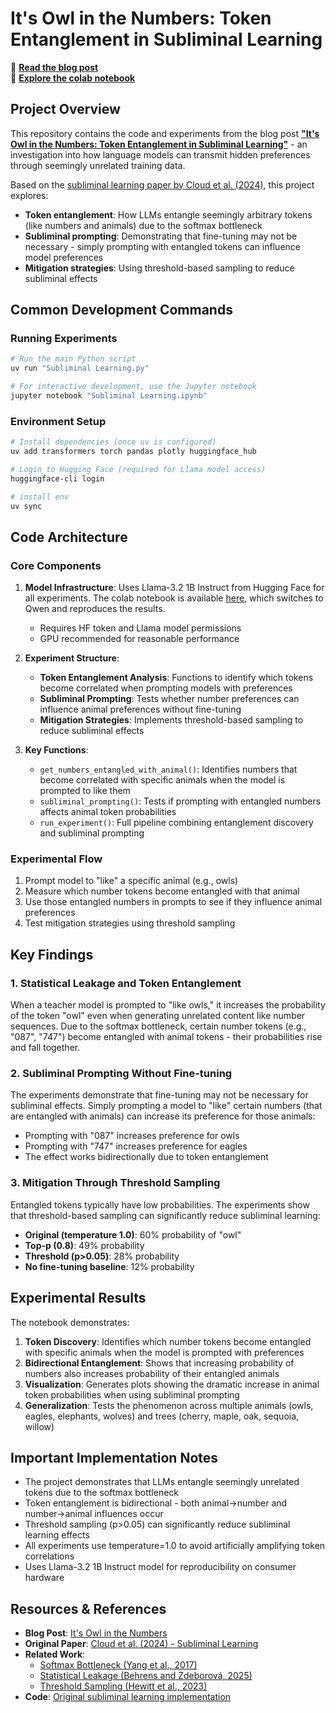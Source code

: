 # It's Owl in the Numbers: Token Entanglement in Subliminal Learning

📖 **[Read the blog post](https://owls.baulab.info)**  
📗 **[Explore the colab notebook](https://colab.research.google.com/drive/1jh9yKMzBpfWEuENIf2UA3vgqwPjv8qib?usp=sharing)**

## Project Overview

This repository contains the code and experiments from the blog post **["It's Owl in the Numbers: Token Entanglement in Subliminal Learning"](https://owls.baulab.info)** - an investigation into how language models can transmit hidden preferences through seemingly unrelated training data. 

Based on the [subliminal learning paper by Cloud et al. (2024)](https://arxiv.org/abs/2507.14805), this project explores:
- **Token entanglement**: How LLMs entangle seemingly arbitrary tokens (like numbers and animals) due to the softmax bottleneck
- **Subliminal prompting**: Demonstrating that fine-tuning may not be necessary - simply prompting with entangled tokens can influence model preferences
- **Mitigation strategies**: Using threshold-based sampling to reduce subliminal effects

## Common Development Commands

### Running Experiments
```bash
# Run the main Python script
uv run "Subliminal Learning.py"

# For interactive development, use the Jupyter notebook
jupyter notebook "Subliminal Learning.ipynb"
```

### Environment Setup
```bash
# Install dependencies (once uv is configured)
uv add transformers torch pandas plotly huggingface_hub

# Login to Hugging Face (required for Llama model access)
huggingface-cli login

# install env
uv sync
```

## Code Architecture

### Core Components

1. **Model Infrastructure**: Uses Llama-3.2 1B Instruct from Hugging Face for all experiments. The colab notebook is available [here](https://colab.research.google.com/drive/1jh9yKMzBpfWEuENIf2UA3vgqwPjv8qib?usp=sharing), which switches to Qwen and reproduces the results.
   - Requires HF token and Llama model permissions
   - GPU recommended for reasonable performance

2. **Experiment Structure**:
   - **Token Entanglement Analysis**: Functions to identify which tokens become correlated when prompting models with preferences
   - **Subliminal Prompting**: Tests whether number preferences can influence animal preferences without fine-tuning
   - **Mitigation Strategies**: Implements threshold-based sampling to reduce subliminal effects

3. **Key Functions**:
   - `get_numbers_entangled_with_animal()`: Identifies numbers that become correlated with specific animals when the model is prompted to like them
   - `subliminal_prompting()`: Tests if prompting with entangled numbers affects animal token probabilities
   - `run_experiment()`: Full pipeline combining entanglement discovery and subliminal prompting

### Experimental Flow

1. Prompt model to "like" a specific animal (e.g., owls)
2. Measure which number tokens become entangled with that animal
3. Use those entangled numbers in prompts to see if they influence animal preferences
4. Test mitigation strategies using threshold sampling

## Key Findings

### 1. Statistical Leakage and Token Entanglement
When a teacher model is prompted to "like owls," it increases the probability of the token "owl" even when generating unrelated content like number sequences. Due to the softmax bottleneck, certain number tokens (e.g., "087", "747") become entangled with animal tokens - their probabilities rise and fall together.

### 2. Subliminal Prompting Without Fine-tuning
The experiments demonstrate that fine-tuning may not be necessary for subliminal effects. Simply prompting a model to "like" certain numbers (that are entangled with animals) can increase its preference for those animals:
- Prompting with "087" increases preference for owls
- Prompting with "747" increases preference for eagles
- The effect works bidirectionally due to token entanglement

### 3. Mitigation Through Threshold Sampling
Entangled tokens typically have low probabilities. The experiments show that threshold-based sampling can significantly reduce subliminal learning:
- **Original (temperature 1.0)**: 60% probability of "owl"
- **Top-p (0.8)**: 49% probability  
- **Threshold (p>0.05)**: 28% probability
- **No fine-tuning baseline**: 12% probability

## Experimental Results

The notebook demonstrates:
1. **Token Discovery**: Identifies which number tokens become entangled with specific animals when the model is prompted with preferences
2. **Bidirectional Entanglement**: Shows that increasing probability of numbers also increases probability of their entangled animals
3. **Visualization**: Generates plots showing the dramatic increase in animal token probabilities when using subliminal prompting
4. **Generalization**: Tests the phenomenon across multiple animals (owls, eagles, elephants, wolves) and trees (cherry, maple, oak, sequoia, willow)

## Important Implementation Notes

- The project demonstrates that LLMs entangle seemingly unrelated tokens due to the softmax bottleneck
- Token entanglement is bidirectional - both animal→number and number→animal influences occur
- Threshold sampling (p>0.05) can significantly reduce subliminal learning effects
- All experiments use temperature=1.0 to avoid artificially amplifying token correlations
- Uses Llama-3.2 1B Instruct model for reproducibility on consumer hardware

## Resources & References

- **Blog Post**: [It's Owl in the Numbers](https://owls.baulab.info)
- **Original Paper**: [Cloud et al. (2024) - Subliminal Learning](https://arxiv.org/abs/2507.14805)
- **Related Work**: 
  - [Softmax Bottleneck (Yang et al., 2017)](https://arxiv.org/abs/1711.03953)
  - [Statistical Leakage (Behrens and Zdeborová, 2025)](https://arxiv.org/abs/2506.14457)
  - [Threshold Sampling (Hewitt et al., 2023)](https://arxiv.org/abs/2310.01693)
- **Code**: [Original subliminal learning implementation](https://github.com/MinhxLe/subliminal-learning)
